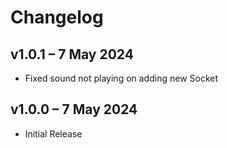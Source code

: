 # Changelog


## v1.0.1 – 7 May 2024
* Fixed sound not playing on adding new Socket

## v1.0.0 – 7 May 2024
* Initial Release